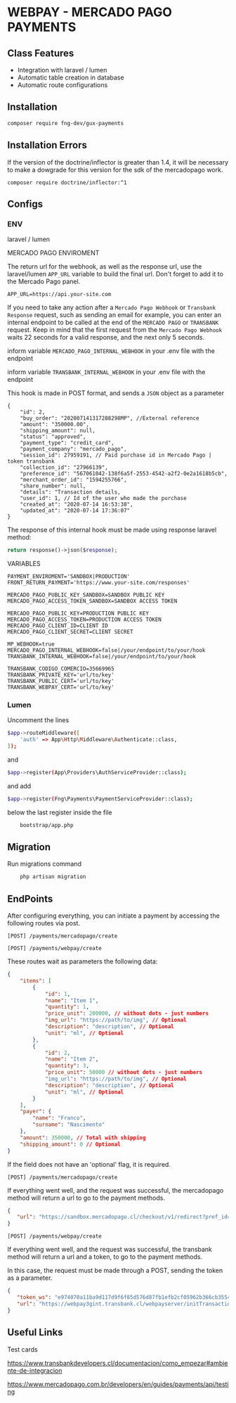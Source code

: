# WEBPAY - MERCADO PAGO PAYMENTS

## Class Features
- Integration with laravel / lumen
- Automatic table creation in database
- Automatic route configurations

## Installation

```sh
composer require fng-dev/gux-payments
```

## Installation Errors

If the version of the doctrine/inflector is greater than 1.4, it will be necessary to make a dowgrade for this version for the sdk of the mercadopago work.

```composer require doctrine/inflector:^1  ```

## Configs

### ENV

laravel / lumen

MERCADO PAGO ENVIROMENT

The return url for the webhook, as well as the response url, use the laravel/lumen ```APP_URL``` variable to build the final url. Don't forget to add it to the Mercado Pago panel.

```
APP_URL=https://api.your-site.com
```

If you need to take any action after a ```Mercado Pago Webhook``` or ```Transbank Response``` request, such as sending an email for example, you can enter an internal endpoint to be called at the end of the ```MERCADO PAGO``` or ```TRANSBANK``` request. Keep in mind that the first request from the ```Mercado Pago Webhook``` waits 22 seconds for a valid response, and the next only 5 seconds.

inform variable ```MERCADO_PAGO_INTERNAL_WEBHOOK``` in your .env file with the endpoint

inform variable ```TRANSBANK_INTERNAL_WEBHOOK``` in your .env file with the endpoint

This hook is made in POST format, and sends a ```JSON``` object as a parameter

```
{
    "id": 2,
    "buy_order": "202007141317288298MP", //External reference
    "amount": "350000.00",
    "shipping_amount": null,
    "status": "approved",
    "payment_type": "credit_card",
    "payment_company": "mercado_pago",
    "session_id": 27959191, // Paid purchase id in Mercado Pago | token transbank
    "collection_id": "27966139",
    "preference_id": "567061042-138f6a5f-2553-4542-a2f2-0e2a1618b5cb",
    "merchant_order_id": "1594255766",
    "share_number": null,
    "details": "Transaction details,
    "user_id": 1, // Id of the user who made the purchase
    "created_at": "2020-07-14 16:53:38",
    "updated_at": "2020-07-14 17:36:07"
}
```

The response of this internal hook must be made using response laravel method:

```php
return response()->json($response);
```

VARIABLES

```
PAYMENT_ENVIROMENT='SANDBOX|PRODUCTION'
FRONT_RETURN_PAYMENT='https://www.your-site.com/responses'

MERCADO_PAGO_PUBLIC_KEY_SANDBOX=SANDBOX PUBLIC KEY
MERCADO_PAGO_ACCESS_TOKEN_SANDBOX=SANDBOX ACCESS TOKEN

MERCADO_PAGO_PUBLIC_KEY=PRODUCTION PUBLIC KEY
MERCADO_PAGO_ACCESS_TOKEN=PRODUCTION ACCESS TOKEN
MERCADO_PAGO_CLIENT_ID=CLIENT ID
MERCADO_PAGO_CLIENT_SECRET=CLIENT SECRET

MP_WEBHOOK=true
MERCADO_PAGO_INTERNAL_WEBHOOK=false|/your/endpoint/to/your/hook
TRANSBANK_INTERNAL_WEBHOOK=false|/your/endpoint/to/your/hook

TRANSBANK_CODIGO_COMERCIO=35669965
TRANSBANK_PRIVATE_KEY='url/to/key'
TRANSBANK_PUBLIC_CERT='url/to/key'
TRANSBANK_WEBPAY_CERT='url/to/key'
```

### Lumen

Uncomment the lines

```sh
$app->routeMiddleware([
    'auth' => App\Http\Middleware\Authenticate::class,
]);
```
and

```sh
$app->register(App\Providers\AuthServiceProvider::class);
```

and add

```sh
$app->register(Fng\Payments\PaymentServiceProvider::class);
```
below the last register inside the file

```sh
    bootstrap/app.php
```

## Migration

Run migrations command

```sh
    php artisan migration
```

## EndPoints

After configuring everything, you can initiate a payment by accessing the following routes via post.

```[POST] /payments/mercadopago/create```

```[POST] /payments/webpay/create```

These routes wait as parameters the following data:

```json
{
    "items": [
        {
            "id": 1,
            "name": "Item 1",
            "quantity": 1,
            "price_unit": 200000, // without dots - just numbers
            "img_url": "https://path/to/img", // Optional
            "description": "description", // Optional
            "unit": "ml", // Optional
        },
        {
            "id": 2,
            "name": "Item 2",
            "quantity": 3,
            "price_unit": 50000 // without dots - just numbers
            "img_url": "https://path/to/img", // Optional
            "description": "description", // Optional
            "unit": "ml", // Optional
        }
    ],
    "payer": {
        "name": "Franco",
        "surname": "Nascimento"
    },
    "amount": 350000, // Total with shipping
    "shipping_amount": 0 // Optional 
}
```

 If the field does not have an 'optional' flag, it is required.

 ```[POST] /payments/mercadopago/create```
 
 If everything went well, and the request was successful, the mercadopago method will return a url to go to the payment methods.

 ```json
{
    "url": "https://sandbox.mercadopago.cl/checkout/v1/redirect?pref_id=567061042-a0d6bf78-c9db-4743-bb01-ee4fb31699"
}
```

 ```[POST] /payments/webpay/create```
 
 If everything went well, and the request was successful, the transbank method will return a url and a token, to go to the payment methods.

 In this case, the request must be made through a POST, sending the token as a parameter.

 ```json
{
    "token_ws": "e974070a11ba9d117d9f6f85d576d87fb1efb2cf05962b366cb35544ab1fc116",
    "url": "https://webpay3gint.transbank.cl/webpayserver/initTransaction"
}
```

## Useful Links

Test cards

https://www.transbankdevelopers.cl/documentacion/como_empezar#ambiente-de-integracion

https://www.mercadopago.com.br/developers/en/guides/payments/api/testing



